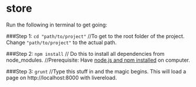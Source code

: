 # store
Run the following in terminal to get going:

###Step 1:
`cd "path/to/project"`
//To get to the root folder of the project. Change `"path/to/project"` to the actual path.

###Step 2:
`npm install`
// Do this to install all dependencies from node_modules.
//Prerequisite: Have [node.js and npm installed](https://docs.npmjs.com/getting-started/installing-node) on computer.

###Step 3:
`grunt`
//Type this stuff in and the magic begins. This will load a page on http://localhost:8000 with livereload.